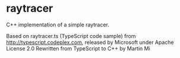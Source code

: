 # raytracer #

C++ implementation of a simple raytracer.

Based on raytracer.ts (TypeScript code sample) from http://typescript.codeplex.com, released by Microsoft under Apache License 2.0
Rewritten from TypeScript to C++ by Martin Mi